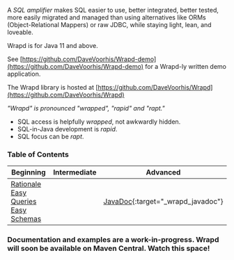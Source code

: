 A _SQL amplifier_ makes SQL easier to use, better integrated, better tested, 
more easily migrated and managed than using alternatives like ORMs (Object-Relational Mappers) or raw JDBC,
while staying light, lean, and loveable.

Wrapd is for Java 11 and above.

See [https://github.com/DaveVoorhis/Wrapd-demo](https://github.com/DaveVoorhis/Wrapd-demo) for a Wrapd-ly written demo application.

The Wrapd library is hosted at [https://github.com/DaveVoorhis/Wrapd](https://github.com/DaveVoorhis/Wrapd)

*"Wrapd" is pronounced "wrapped", "rapid" and "rapt."*

* SQL access is helpfully *wrapped*, not awkwardly hidden.
* SQL-in-Java development is *rapid*.
* SQL focus can be *rapt*.

### Table of Contents ###

| Beginning | Intermediate | Advanced |
|-----------|--------------|----------|
| [Rationale](rationale.md)<br>[Easy Queries](intro_queries.md)<br>[Easy Schemas](intro_schemas.md) |   |  [JavaDoc](javadoc/index.html){:target="_wrapd_javadoc"} |

### Documentation and examples are a work-in-progress. Wrapd will soon be available on Maven Central. Watch this space! ###

